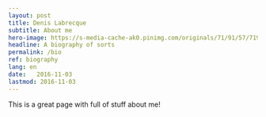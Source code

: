 ```yaml
---
layout: post
title: Denis Labrecque
subtitle: About me
hero-image: https://s-media-cache-ak0.pinimg.com/originals/71/91/57/7191571c18ed50608503e9319fa56b75.jpg
headline: A biography of sorts
permalink: /bio
ref: biography
lang: en
date:   2016-11-03
lastmod: 2016-11-03
---
```

This is a great page with full of stuff about me!
